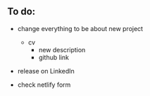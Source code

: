 ## To do:

- change everything to be about new project

  - cv
    - new description
    - github link

- release on LinkedIn

- check netlify form
